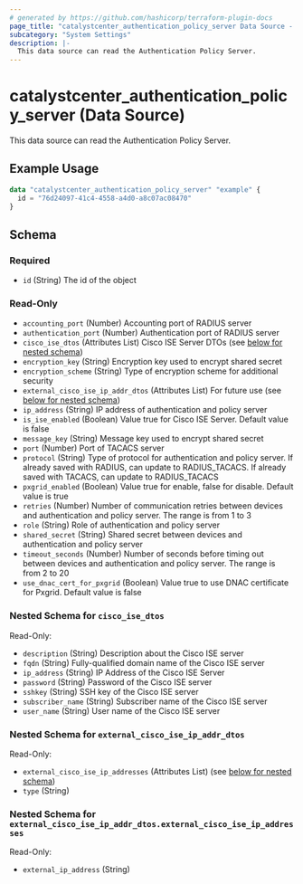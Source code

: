 ```yaml
---
# generated by https://github.com/hashicorp/terraform-plugin-docs
page_title: "catalystcenter_authentication_policy_server Data Source - terraform-provider-catalystcenter"
subcategory: "System Settings"
description: |-
  This data source can read the Authentication Policy Server.
---
```


# catalystcenter_authentication_policy_server (Data Source)

This data source can read the Authentication Policy Server.

## Example Usage

```terraform
data "catalystcenter_authentication_policy_server" "example" {
  id = "76d24097-41c4-4558-a4d0-a8c07ac08470"
}
```

<!-- schema generated by tfplugindocs -->
## Schema

### Required

- `id` (String) The id of the object

### Read-Only

- `accounting_port` (Number) Accounting port of RADIUS server
- `authentication_port` (Number) Authentication port of RADIUS server
- `cisco_ise_dtos` (Attributes List) Cisco ISE Server DTOs (see [below for nested schema](#nestedatt--cisco_ise_dtos))
- `encryption_key` (String) Encryption key used to encrypt shared secret
- `encryption_scheme` (String) Type of encryption scheme for additional security
- `external_cisco_ise_ip_addr_dtos` (Attributes List) For future use (see [below for nested schema](#nestedatt--external_cisco_ise_ip_addr_dtos))
- `ip_address` (String) IP address of authentication and policy server
- `is_ise_enabled` (Boolean) Value true for Cisco ISE Server. Default value is false
- `message_key` (String) Message key used to encrypt shared secret
- `port` (Number) Port of TACACS server
- `protocol` (String) Type of protocol for authentication and policy server. If already saved with RADIUS, can update to RADIUS_TACACS. If already saved with TACACS, can update to RADIUS_TACACS
- `pxgrid_enabled` (Boolean) Value true for enable, false for disable. Default value is true
- `retries` (Number) Number of communication retries between devices and authentication and policy server. The range is from 1 to 3
- `role` (String) Role of authentication and policy server
- `shared_secret` (String) Shared secret between devices and authentication and policy server
- `timeout_seconds` (Number) Number of seconds before timing out between devices and authentication and policy server. The range is from 2 to 20
- `use_dnac_cert_for_pxgrid` (Boolean) Value true to use DNAC certificate for Pxgrid. Default value is false

<a id="nestedatt--cisco_ise_dtos"></a>
### Nested Schema for `cisco_ise_dtos`

Read-Only:

- `description` (String) Description about the Cisco ISE server
- `fqdn` (String) Fully-qualified domain name of the Cisco ISE server
- `ip_address` (String) IP Address of the Cisco ISE Server
- `password` (String) Password of the Cisco ISE server
- `sshkey` (String) SSH key of the Cisco ISE server
- `subscriber_name` (String) Subscriber name of the Cisco ISE server
- `user_name` (String) User name of the Cisco ISE server


<a id="nestedatt--external_cisco_ise_ip_addr_dtos"></a>
### Nested Schema for `external_cisco_ise_ip_addr_dtos`

Read-Only:

- `external_cisco_ise_ip_addresses` (Attributes List) (see [below for nested schema](#nestedatt--external_cisco_ise_ip_addr_dtos--external_cisco_ise_ip_addresses))
- `type` (String)

<a id="nestedatt--external_cisco_ise_ip_addr_dtos--external_cisco_ise_ip_addresses"></a>
### Nested Schema for `external_cisco_ise_ip_addr_dtos.external_cisco_ise_ip_addresses`

Read-Only:

- `external_ip_address` (String)
